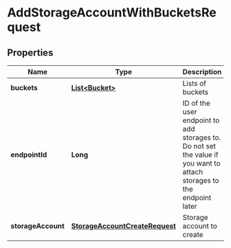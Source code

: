 
# AddStorageAccountWithBucketsRequest

## Properties
Name | Type | Description | Notes
------------ | ------------- | ------------- | -------------
**buckets** | [**List&lt;Bucket&gt;**](Bucket.md) | Lists of buckets |  [optional]
**endpointId** | **Long** | ID of the user endpoint to add storages to. Do not set the value if you want to attach storages to the endpoint later |  [optional]
**storageAccount** | [**StorageAccountCreateRequest**](StorageAccountCreateRequest.md) | Storage account to create |  [optional]



